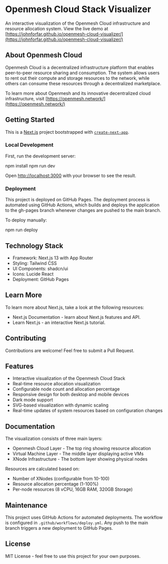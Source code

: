 # Openmesh Cloud Stack Visualizer

An interactive visualization of the Openmesh Cloud infrastructure and resource allocation system. View the live demo at [https://johnforfar.github.io/openmesh-cloud-visualizer/](https://johnforfar.github.io/openmesh-cloud-visualizer/)

## About Openmesh Cloud

Openmesh Cloud is a decentralized infrastructure platform that enables peer-to-peer resource sharing and consumption. The system allows users to rent out their compute and storage resources to the network, while others can consume these resources through a decentralized marketplace.

To learn more about Openmesh and its innovative decentralized cloud infrastructure, visit [https://openmesh.network/](https://openmesh.network/)

## Getting Started

This is a [Next.js](https://nextjs.org) project bootstrapped with [`create-next-app`](https://nextjs.org/docs/app/api-reference/cli/create-next-app).

### Local Development

First, run the development server:

npm install
npm run dev

Open [http://localhost:3000](http://localhost:3000) with your browser to see the result.

### Deployment

This project is deployed on GitHub Pages. The deployment process is automated using GitHub Actions, which builds and deploys the application to the gh-pages branch whenever changes are pushed to the main branch.

To deploy manually:

npm run deploy


## Technology Stack

- Framework: Next.js 13 with App Router
- Styling: Tailwind CSS
- UI Components: shadcn/ui
- Icons: Lucide React
- Deployment: GitHub Pages

## Learn More

To learn more about Next.js, take a look at the following resources:

- Next.js Documentation - learn about Next.js features and API.
- Learn Next.js - an interactive Next.js tutorial.

## Contributing

Contributions are welcome! Feel free to submit a Pull Request.

## Features

- Interactive visualization of the Openmesh Cloud Stack
- Real-time resource allocation visualization
- Configurable node count and allocation percentage
- Responsive design for both desktop and mobile devices
- Dark mode support
- SVG-based visualization with dynamic scaling
- Real-time updates of system resources based on configuration changes

## Documentation

The visualization consists of three main layers:

- Openmesh Cloud Layer - The top ring showing resource allocation
- Virtual Machine Layer - The middle layer displaying active VMs
- XNode Infrastructure - The bottom layer showing physical nodes

Resources are calculated based on:

- Number of XNodes (configurable from 10-100)
- Resource allocation percentage (1-100%)
- Per-node resources (8 vCPU, 16GB RAM, 320GB Storage)

## Maintenance

This project uses GitHub Actions for automated deployments. The workflow is configured in `.github/workflows/deploy.yml`. Any push to the main branch triggers a new deployment to GitHub Pages.

## License

MIT License - feel free to use this project for your own purposes.